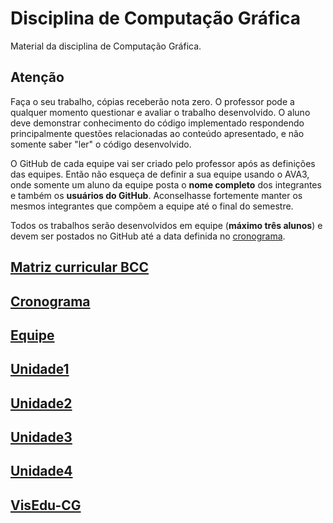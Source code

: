 # Disciplina de Computação Gráfica  

Material da disciplina de Computação Gráfica.  

## Atenção  

<!--
Atenção: O professor irá enviar um e-mail institucional (seuNome@furb.br) com um convite para acessar um repositório (versionador de código). Neste repositório deve ser postada as atividades desta unidade até as 24:00 do dia em que foi pedido para ser entregue (ver cronograma). Faça o seu trabalho, cópias receberão nota zero. O professor pode a qualquer momento questionar e avaliar o trabalho desenvolvido.

Exemplos: para desenvolver os exercícios utilize os exemplos: https://github.com/dalton-reis/disciplina-cg/tree/master/CG_N2

Lembre: cada questão deste trabalho deve ser separada em novas pastas e projetos executados separadamente. Obrigatoriamente devem usar as classes disponíveis nos exemplos do GIT da disciplina.

-->

Faça o seu trabalho, cópias receberão nota zero. O professor pode a qualquer momento questionar e avaliar o trabalho desenvolvido. O aluno deve demonstrar conhecimento do código implementado respondendo principalmente questões relacionadas ao conteúdo apresentado, e não somente saber "ler" o código desenvolvido.  

O GitHub de cada equipe vai ser criado pelo professor após as definições das equipes. Então não esqueça de definir a sua equipe usando o AVA3, onde somente um aluno da equipe posta o **nome completo** dos integrantes e também os **usuários do GitHub**. Aconselhasse fortemente manter os mesmos integrantes que compõem a equipe até o final do semestre.  

Todos os trabalhos serão desenvolvidos em equipe (**máximo três alunos**) e devem ser postados no GitHub até a data definida no [cronograma](cronograma.md "cronograma").  

## [Matriz curricular BCC](<https://github.com/dalton-reis/dalton-reis/blob/main/_._/matriz_BCC.pdf> "Matriz curricular BCC")  

## [Cronograma](cronograma.md "cronograma")  

## [Equipe](equipe.md "Equipe")  

## [Unidade1](Unidade1 "Unidade 1")  

## [Unidade2](Unidade2 "Unidade 2")  

## [Unidade3](Unidade3 "Unidade 3")  

## [Unidade4](Unidade4 "Unidade 4")  

## [VisEdu-CG](https://gcgfurb.github.io/yoda/ "VisEdu-CG")
